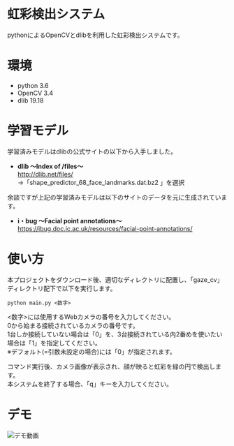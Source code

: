 # 虹彩検出システム
pythonによるOpenCVとdlibを利用した虹彩検出システムです。


# 環境
* python 3.6
* OpenCV 3.4
* dlib 19.18

# 学習モデル
学習済みモデルはdlibの公式サイトの以下から入手しました。

* **dlib ～Index of /files～**<br>
http://dlib.net/files/
<br>→「shape_predictor_68_face_landmarks.dat.bz2 」を選択

余談ですが上記の学習済みモデルは以下のサイトのデータを元に生成されています。

* **i・bug ～Facial point annotations～**<br>
https://ibug.doc.ic.ac.uk/resources/facial-point-annotations/


# 使い方
本プロジェクトをダウンロード後、適切なディレクトリに配置し、「gaze_cv」ディレクトリ配下で以下を実行します。
```
python main.py <数字>
```
<数字>には使用するWebカメラの番号を入力してください。<br>
0から始まる接続されているカメラの番号です。<br>
1台しか接続していない場合は「0」を、3台接続されている内2番めを使いたい場合は「1」を指定してください。<br>
※デフォルト(=引数未設定の場合)には「0」が指定されます。<br>

コマンド実行後、カメラ画像が表示され、顔が映ると虹彩を緑の円で検出します。<br>
本システムを終了する場合、「q」キーを入力してください。


# デモ
![デモ動画](https://github.com/33taro/gaze_cv/blob/master/readme_img/demo.gif "デモ動画")


